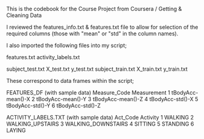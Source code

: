 This is the codebook for the Course Project from Coursera / Getting & Cleaning Data

I reviewed the features_info.txt & features.txt file to allow for selection of 
the required columns (those with "mean" or "std" in the column names).

I also imported the following files into my script;

features.txt
activity_labels.txt

subject_test.txt
X_test.txt
y_test.txt
subject_train.txt
X_train.txt
y_train.txt

These correspond to data frames within the script;

FEATURES_DF (with sample data)
Measure_Code	Measurement
1	tBodyAcc-mean()-X
2	tBodyAcc-mean()-Y
3	tBodyAcc-mean()-Z
4	tBodyAcc-std()-X
5	tBodyAcc-std()-Y
6	tBodyAcc-std()-Z

ACTIVITY_LABELS.TXT (with sample data)
Act_Code	Activity
1	WALKING
2	WALKING_UPSTAIRS
3	WALKING_DOWNSTAIRS
4	SITTING
5	STANDING
6	LAYING


